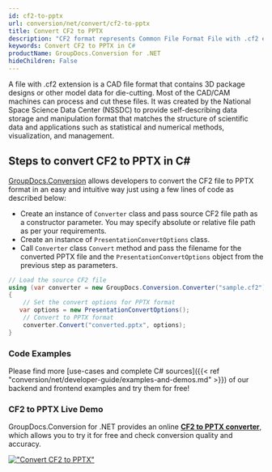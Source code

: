 ```yaml
---
id: cf2-to-pptx
url: conversion/net/convert/cf2-to-pptx
title: Convert CF2 to PPTX
description: "CF2 format represents Common File Format File with .cf2 extension. Learn how to convert CF2 to PPTX file programmatically in C# language using GroupDocs.Conversion for .NET library."
keywords: Convert CF2 to PPTX in C#
productName: GroupDocs.Conversion for .NET
hideChildren: False
---
```


A file with .cf2 extension is a CAD file format that contains 3D package designs or other model data for die-cutting. Most of the CAD/CAM machines can process and cut these files. It was created by the National Space Science Data Center (NSSDC) to provide self-describing data storage and manipulation format that matches the structure of scientific data and applications such as statistical and numerical methods, visualization, and management. 

## Steps to convert CF2 to PPTX in C#

[GroupDocs.Conversion](https://products.groupdocs.com/conversion/net) allows developers to convert the CF2 file to PPTX format in an easy and intuitive way just using a few lines of code as described below:

* Create an instance of `Converter` class and pass source CF2 file path as a constructor parameter. You may specify absolute or relative file path as per your requirements. 
* Create an instance of `PresentationConvertOptions` class.
* Call `Converter` class `Convert` method and pass the filename for the converted PPTX file and the `PresentationConvertOptions` object from the previous step as parameters.

```csharp
// Load the source CF2 file
using (var converter = new GroupDocs.Conversion.Converter("sample.cf2"))
{
    // Set the convert options for PPTX format
   var options = new PresentationConvertOptions();
    // Convert to PPTX format
    converter.Convert("converted.pptx", options);
}
```

### Code Examples

Please find more [use-cases and complete C# sources]({{< ref "conversion/net/developer-guide/examples-and-demos.md" >}}) of our backend and frontend examples and try them for free!

### CF2 to PPTX Live Demo

GroupDocs.Conversion for .NET provides an online [**CF2 to PPTX converter**](https://products.groupdocs.app/conversion/cf2-to-pptx), which allows you to try it for free and check conversion quality and accuracy.

[!["Convert CF2 to PPTX"](conversion/net/images/convert-to-pptx/convert-cf2-to-pptx.png)](https://products.groupdocs.app/conversion/cf2-to-pptx)
